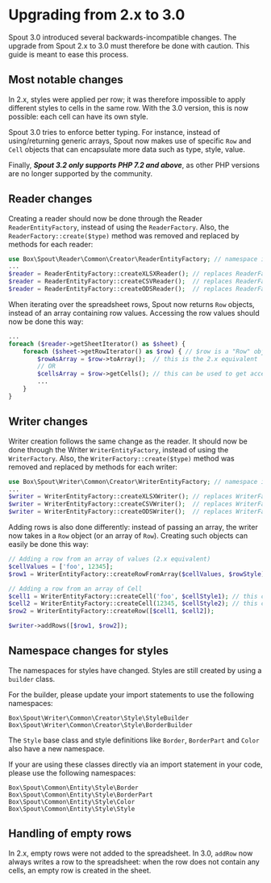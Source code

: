Upgrading from 2.x to 3.0
=========================

Spout 3.0 introduced several backwards-incompatible changes. The upgrade from
Spout 2.x to 3.0 must therefore be done with caution.
This guide is meant to ease this process.

Most notable changes
--------------------
In 2.x, styles were applied per row; it was therefore impossible to apply
different styles to cells in the same row.
With the 3.0 version, this is now possible: each cell can have its own style.

Spout 3.0 tries to enforce better typing. For instance, instead of
using/returning generic arrays, Spout now makes use of specific `Row` and `Cell`
objects that can encapsulate more data such as type, style, value.

Finally, **_Spout 3.2 only supports PHP 7.2 and above_**, as other PHP versions
are no longer supported by the community.

Reader changes
--------------
Creating a reader should now be done through the Reader `ReaderEntityFactory`,
instead of using the `ReaderFactory`.
Also, the `ReaderFactory::create($type)` method was removed and replaced by
methods for each reader:

```php
use Box\Spout\Reader\Common\Creator\ReaderEntityFactory; // namespace is no longer "Box\Spout\Reader"
...
$reader = ReaderEntityFactory::createXLSXReader(); // replaces ReaderFactory::create(Type::XLSX)
$reader = ReaderEntityFactory::createCSVReader();  // replaces ReaderFactory::create(Type::CSV)
$reader = ReaderEntityFactory::createODSReader();  // replaces ReaderFactory::create(Type::ODS)
```

When iterating over the spreadsheet rows, Spout now returns `Row` objects,
instead of an array containing row values. Accessing the row values should now
be done this way:

```php
...
foreach ($reader->getSheetIterator() as $sheet) {
    foreach ($sheet->getRowIterator() as $row) { // $row is a "Row" object, not an array
        $rowAsArray = $row->toArray();  // this is the 2.x equivalent
        // OR
        $cellsArray = $row->getCells(); // this can be used to get access to cells' details
        ...
    }
}
```

Writer changes
--------------
Writer creation follows the same change as the reader. It should now be done
through the Writer `WriterEntityFactory`, instead of using the `WriterFactory`.
Also, the `WriterFactory::create($type)` method was removed and replaced by
methods for each writer:

```php
use Box\Spout\Writer\Common\Creator\WriterEntityFactory; // namespace is no longer "Box\Spout\Writer"
...
$writer = WriterEntityFactory::createXLSXWriter(); // replaces WriterFactory::create(Type::XLSX)
$writer = WriterEntityFactory::createCSVWriter();  // replaces WriterFactory::create(Type::CSV)
$writer = WriterEntityFactory::createODSWriter();  // replaces WriterFactory::create(Type::ODS)
```

Adding rows is also done differently: instead of passing an array, the writer
now takes in a `Row` object (or an array of `Row`). Creating such objects can
easily be done this way:

```php
// Adding a row from an array of values (2.x equivalent)
$cellValues = ['foo', 12345];
$row1 = WriterEntityFactory::createRowFromArray($cellValues, $rowStyle);

// Adding a row from an array of Cell
$cell1 = WriterEntityFactory::createCell('foo', $cellStyle1); // this cell has its own style
$cell2 = WriterEntityFactory::createCell(12345, $cellStyle2); // this cell has its own style
$row2 = WriterEntityFactory::createRow([$cell1, $cell2]);

$writer->addRows([$row1, $row2]);
```

Namespace changes for styles
-----------------
The namespaces for styles have changed. Styles are still created by using
a `builder` class.

For the builder, please update your import statements to use the following
namespaces:

    Box\Spout\Writer\Common\Creator\Style\StyleBuilder
    Box\Spout\Writer\Common\Creator\Style\BorderBuilder

The `Style` base class and style definitions like `Border`, `BorderPart`
and `Color` also have a new namespace.

If your are using these classes directly via an import statement in your code,
please use the following namespaces:

    Box\Spout\Common\Entity\Style\Border
    Box\Spout\Common\Entity\Style\BorderPart
    Box\Spout\Common\Entity\Style\Color
    Box\Spout\Common\Entity\Style\Style

Handling of empty rows
----------------------
In 2.x, empty rows were not added to the spreadsheet.
In 3.0, `addRow` now always writes a row to the spreadsheet: when the row does
not contain any cells, an empty row is created in the sheet.
